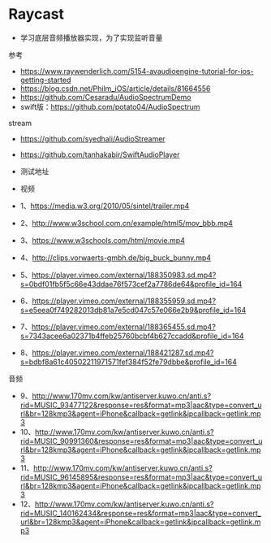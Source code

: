 # Raycast
* 学习底层音频播放器实现，为了实现监听音量

参考
* https://www.raywenderlich.com/5154-avaudioengine-tutorial-for-ios-getting-started
* https://blog.csdn.net/Philm_iOS/article/details/81664556
* https://github.com/Cesaradu/AudioSpectrumDemo
* swift版：https://github.com/potato04/AudioSpectrum


stream
* https://github.com/syedhali/AudioStreamer
* https://github.com/tanhakabir/SwiftAudioPlayer

* 测试地址
* 视频
* 1、https://media.w3.org/2010/05/sintel/trailer.mp4
* 2、http://www.w3school.com.cn/example/html5/mov_bbb.mp4
* 3、https://www.w3schools.com/html/movie.mp4
* 4、http://clips.vorwaerts-gmbh.de/big_buck_bunny.mp4
* 5、https://player.vimeo.com/external/188350983.sd.mp4?s=0bdf01fb5f5c66e43ddae76f573cef2a7786de64&profile_id=164
* 6、https://player.vimeo.com/external/188355959.sd.mp4?s=e5eea0f749282013db81a7e5cd047c57e066e2b9&profile_id=164
* 7、https://player.vimeo.com/external/188365455.sd.mp4?s=7343acee6a02371b4ffeb25760bcbf4b627ccadd&profile_id=164
* 8、https://player.vimeo.com/external/188421287.sd.mp4?s=bdbf8a61c40502211971571fef384f52fe79dbbe&profile_id=164

音频
* 9、http://www.170mv.com/kw/antiserver.kuwo.cn/anti.s?rid=MUSIC_93477122&response=res&format=mp3|aac&type=convert_url&br=128kmp3&agent=iPhone&callback=getlink&jpcallback=getlink.mp3
* 10、http://www.170mv.com/kw/antiserver.kuwo.cn/anti.s?rid=MUSIC_90991360&response=res&format=mp3|aac&type=convert_url&br=128kmp3&agent=iPhone&callback=getlink&jpcallback=getlink.mp3
* 11、http://www.170mv.com/kw/antiserver.kuwo.cn/anti.s?rid=MUSIC_96145895&response=res&format=mp3|aac&type=convert_url&br=128kmp3&agent=iPhone&callback=getlink&jpcallback=getlink.mp3
* 12、http://www.170mv.com/kw/antiserver.kuwo.cn/anti.s?rid=MUSIC_140162434&response=res&format=mp3|aac&type=convert_url&br=128kmp3&agent=iPhone&callback=getlink&jpcallback=getlink.mp3
